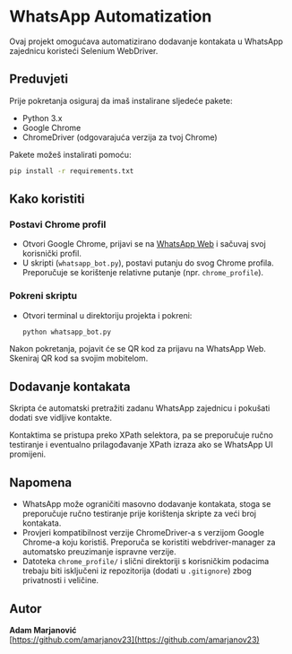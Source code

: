 # WhatsApp Automatization

Ovaj projekt omogućava automatizirano dodavanje kontakata u WhatsApp zajednicu koristeći Selenium WebDriver.

## Preduvjeti

Prije pokretanja osiguraj da imaš instalirane sljedeće pakete:

- Python 3.x
- Google Chrome
- ChromeDriver (odgovarajuća verzija za tvoj Chrome)

Pakete možeš instalirati pomoću:

```sh
pip install -r requirements.txt
```
## Kako koristiti

### Postavi Chrome profil
- Otvori Google Chrome, prijavi se na [WhatsApp Web](https://web.whatsapp.com) i sačuvaj svoj korisnički profil.
- U skripti (`whatsapp_bot.py`), postavi putanju do svog Chrome profila. Preporučuje se korištenje relativne putanje (npr. `chrome_profile`).

### Pokreni skriptu
- Otvori terminal u direktoriju projekta i pokreni:
  ```sh
  python whatsapp_bot.py

Nakon pokretanja, pojavit će se QR kod za prijavu na WhatsApp Web. Skeniraj QR kod sa svojim mobitelom.

## Dodavanje kontakata

Skripta će automatski pretražiti zadanu WhatsApp zajednicu i pokušati dodati sve vidljive kontakte.

Kontaktima se pristupa preko XPath selektora, pa se preporučuje ručno testiranje i eventualno prilagođavanje XPath izraza ako se WhatsApp UI promijeni.

## Napomena

- WhatsApp može ograničiti masovno dodavanje kontakata, stoga se preporučuje ručno testiranje prije korištenja skripte za veći broj kontakata.
- Provjeri kompatibilnost verzije ChromeDriver-a s verzijom Google Chrome-a koju koristiš. Preporuča se koristiti webdriver-manager za automatsko preuzimanje ispravne verzije.
- Datoteka `chrome_profile/` i slični direktoriji s korisničkim podacima trebaju biti isključeni iz repozitorija (dodati u `.gitignore`) zbog privatnosti i veličine.

## Autor

**Adam Marjanović**  
[https://github.com/amarjanov23](https://github.com/amarjanov23)
